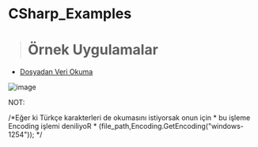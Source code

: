 # CSharp_Examples



> # Örnek Uygulamalar

 - <a href="https://github.com/edakass/CSharp_Examples/tree/main/ReadingDataFromFile">Dosyadan Veri Okuma</a>
  
 ![image](https://user-images.githubusercontent.com/61595808/161723479-73c09714-1b96-40a8-be1d-4b5849bae1ad.png)

NOT:

 /*Eğer ki Türkçe karakterleri de okumasını istiyorsak onun için 
         * bu işleme Encoding işlemi deniliyoR
         * (file_path,Encoding.GetEncoding("windows-1254"));
         */
